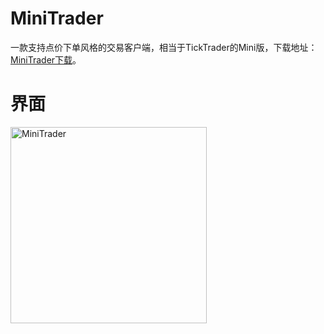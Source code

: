 # MiniTrader
一款支持点价下单风格的交易客户端，相当于TickTrader的Mini版，下载地址：[MiniTrader下载](http://www.openctp.cn/download.html)。

# 界面
<img width="314" alt="MiniTrader" src="https://github.com/openctp/MiniTrader/assets/83346523/e8853aae-7695-44b3-ba8d-a8e1390cc93b">
